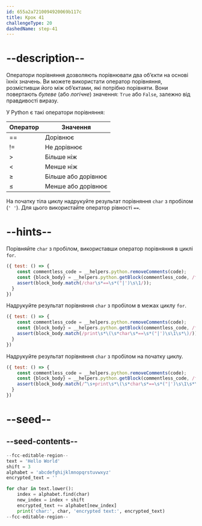 ```yaml
---
id: 655a2a7210094920069b117c
title: Крок 41
challengeType: 20
dashedName: step-41
---
```


# --description--

Оператори порівняння дозволяють порівнювати два об’єкти на основі їхніх значень. Ви можете використати оператор порівняння, розмістивши його між об’єктами, які потрібно порівняти. Вони повертають *булеве* (або *логічне*) значення: `True` або `False`, залежно від правдивості виразу.

У Python є такі оператори порівняння:

<table>
  <thead>
    <tr>
      <th>Оператор</th>
      <th>Значення</th>
    </tr>
  </thead>
  <tbody>
    <tr>
      <td>==</td>
      <td>Дорівнює</td>
    </tr>
    <tr>
      <td>!=</td>
      <td>Не дорівнює</td>
    </tr>
    <tr>
      <td>&gt;</td>
      <td>Більше ніж</td>
    </tr>
    <tr>
      <td>&lt;</td>
      <td>Менше ніж</td>
    </tr>
    <tr>
      <td>&ge;</td>
      <td>Більше або дорівнює</td>
    </tr>
    <tr>
      <td>&le;</td>
      <td>Менше або дорівнює</td>
    </tr>
  </tbody>
</table>

На початку тіла циклу надрукуйте результат порівняння `char` з пробілом (`' '`). Для цього використайте оператор рівності `==`.

# --hints--

Порівняйте `char` з пробілом, використавши оператор порівняння в циклі `for`.

```js
({ test: () => {
    const commentless_code = __helpers.python.removeComments(code);
    const {block_body} = __helpers.python.getBlock(commentless_code, /for\s+char\s+in\s+text\.lower\s*\(\s*\)\s*/);
    assert(block_body.match(/char\s*==\s*("|')\s\1/));
  }
})
```

Надрукуйте результат порівняння `char` з пробілом в межах циклу `for`.

```js
({ test: () => {
    const commentless_code = __helpers.python.removeComments(code);
    const {block_body} = __helpers.python.getBlock(commentless_code, /for\s+char\s+in\s+text\.lower\s*\(\s*\)\s*/);
    assert(block_body.match(/print\s*\(\s*char\s*==\s*("|')\s\1\s*\)/));
  }
})
```

Надрукуйте результат порівняння `char` з пробілом на початку циклу.

```js
({ test: () => {
    const commentless_code = __helpers.python.removeComments(code);
    const {block_body} = __helpers.python.getBlock(commentless_code, /for\s+char\s+in\s+text\.lower\s*\(\s*\)\s*/);
    assert(block_body.match(/^\s+print\s*\(\s*char\s*==\s*("|')\s\1\s*\)/));
  }
})
```

# --seed--

## --seed-contents--

```py
--fcc-editable-region--
text = 'Hello World'
shift = 3
alphabet = 'abcdefghijklmnopqrstuvwxyz'
encrypted_text = ''

for char in text.lower():
    index = alphabet.find(char)
    new_index = index + shift
    encrypted_text += alphabet[new_index]
    print('char:', char, 'encrypted text:', encrypted_text)
--fcc-editable-region--
```
